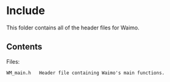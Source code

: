 Include
=======

This folder contains all of the header files for Waimo.

Contents
--------

Files:

	WM_main.h	Header file containing Waimo's main functions.

